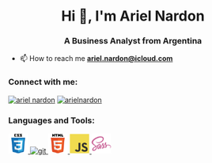 <h1 align="center">Hi 👋, I'm Ariel Nardon</h1>
<h3 align="center">A Business Analyst from Argentina</h3>

- 📫 How to reach me **ariel.nardon@icloud.com**

<h3 align="left">Connect with me:</h3>
<p align="left">
<a href="linkedin.com/in/ariel-nardon-491199a6" target="blank"><img align="center" src="https://www.linkedin.com/in/ariel-nardon-491199a6" alt="ariel nardon" height="30" width="40" /></a>
<a href="https://www.youtube.com/channel/UCTg-ZnUN8Itqy443ul4RJOw" target="blank"><img align="center" src="https://raw.githubusercontent.com/rahuldkjain/github-profile-readme-generator/master/src/images/icons/Social/youtube.svg" alt="arielnardon" height="30" width="40" /></a>
</p>

<h3 align="left">Languages and Tools:</h3>
<p align="left"> <a href="https://www.w3schools.com/css/" target="_blank"> <img src="https://raw.githubusercontent.com/devicons/devicon/master/icons/css3/css3-original-wordmark.svg" alt="css3" width="40" height="40"/> </a> <a href="https://git-scm.com/" target="_blank"> <img src="https://www.vectorlogo.zone/logos/git-scm/git-scm-icon.svg" alt="git" width="40" height="40"/> </a> <a href="https://www.w3.org/html/" target="_blank"> <img src="https://raw.githubusercontent.com/devicons/devicon/master/icons/html5/html5-original-wordmark.svg" alt="html5" width="40" height="40"/> </a> <a href="https://developer.mozilla.org/en-US/docs/Web/JavaScript" target="_blank"> <img src="https://raw.githubusercontent.com/devicons/devicon/master/icons/javascript/javascript-original.svg" alt="javascript" width="40" height="40"/> </a> <a href="https://sass-lang.com" target="_blank"> <img src="https://raw.githubusercontent.com/devicons/devicon/master/icons/sass/sass-original.svg" alt="sass" width="40" height="40"/> </a> </p>
